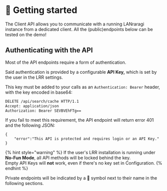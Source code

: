 # 🔑 Getting started

The Client API allows you to communicate with a running LANraragi instance from a dedicated client. All the (public)endpoints below can be tested on the demo!

## Authenticating with the API

Most of the API endpoints require a form of authentication.

Said authentication is provided by a configurable **API Key,** which is set by the user in the LRR settings.

This key must be added to your calls as an `Authentication: Bearer` header, with the key encoded in base64:

```bash
DELETE /api/search/cache HTTP/1.1
Accept: application/json
Authorization: Bearer SEVBVEhFTg==
```

If you fail to meet this requirement, the API endpoint will return error 401 and the following JSON:

```
{
    "error":"This API is protected and requires login or an API Key."
}
```

{% hint style="warning" %}
If the user's LRR installation is running under **No-Fun Mode**, all API methods will be locked behind the key.  
Empty API Keys will **not** work, even if there's no key set in Configuration.
{% endhint %}

Private endpoints will be indicated by a 🔑 symbol next to their name in the following sections.
